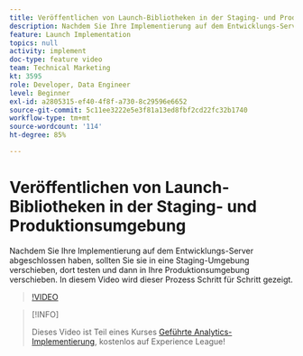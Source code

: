 ```yaml
---
title: Veröffentlichen von Launch-Bibliotheken in der Staging- und Produktionsumgebung
description: Nachdem Sie Ihre Implementierung auf dem Entwicklungs-Server gesperrt haben, sollten Sie sie in eine Staging-Umgebung verschieben, dort testen und dann in Ihre Produktionsumgebung verschieben. In diesem Video wird dieser Prozess Schritt für Schritt gezeigt.
feature: Launch Implementation
topics: null
activity: implement
doc-type: feature video
team: Technical Marketing
kt: 3595
role: Developer, Data Engineer
level: Beginner
exl-id: a2805315-ef40-4f8f-a730-8c29596e6652
source-git-commit: 5c11ee3222e5e3f81a13ed8fbf2cd22fc32b1740
workflow-type: tm+mt
source-wordcount: '114'
ht-degree: 85%

---
```


# Veröffentlichen von Launch-Bibliotheken in der Staging- und Produktionsumgebung

Nachdem Sie Ihre Implementierung auf dem Entwicklungs-Server abgeschlossen haben, sollten Sie sie in eine Staging-Umgebung verschieben, dort testen und dann in Ihre Produktionsumgebung verschieben. In diesem Video wird dieser Prozess Schritt für Schritt gezeigt.

>[!VIDEO](https://video.tv.adobe.com/v/28777/?quality=12)

>[!INFO]
>
> Dieses Video ist Teil eines Kurses [Geführte Analytics-Implementierung](https://experienceleague.adobe.com/?recommended=Analytics-D-1-2019.1), kostenlos auf Experience League!